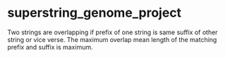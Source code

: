 # superstring_genome_project
Two strings are overlapping if prefix of one string is same suffix of other string or vice verse.
          The maximum overlap mean length of the matching prefix and suffix is maximum.
      
